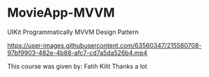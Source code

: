 # MovieApp-MVVM
UIKit Programmatically
MVVM Design Pattern

https://user-images.githubusercontent.com/63560347/215580708-97bf9903-482e-4b88-afc7-cd7a5da526b4.mp4

This course was given by: Fatih Kilit 
Thanks a lot
